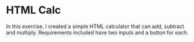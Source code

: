 HTML Calc
=================

In this exercise, I created a simple HTML calculator that can add, subtract and multiply. Requirements included have two inputs and a button for each.